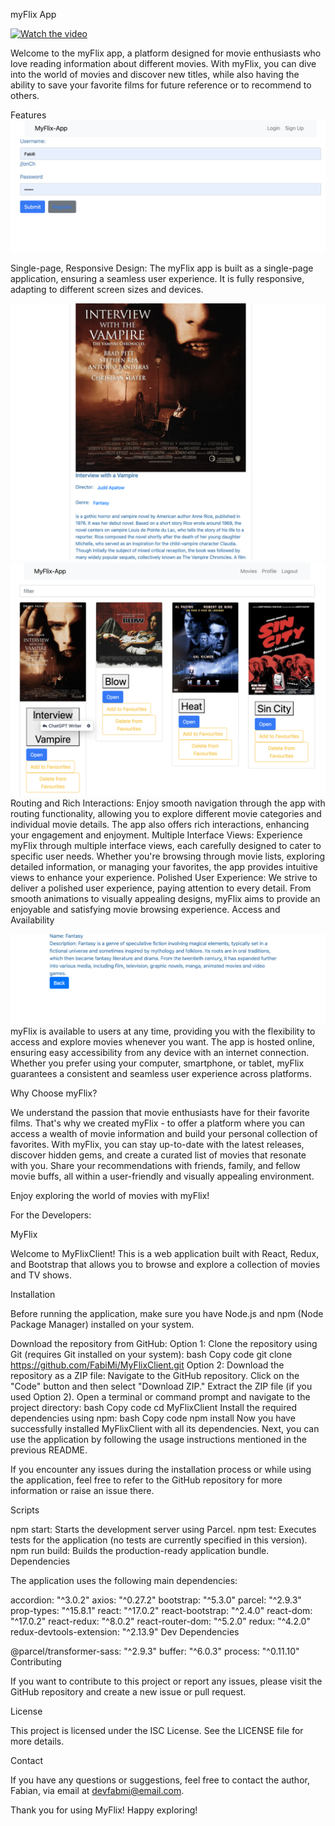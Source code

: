myFlix App


[![Watch the video](https://img.youtube.com/vi/nTQUwghvy5Q/default.jpg)](https://youtu.be/Cl9oeH79RpU)



Welcome to the myFlix app, a platform designed for movie enthusiasts who love reading information about different movies. With myFlix, you can dive into the world of movies and discover new titles, while also having the ability to save your favorite films for future reference or to recommend to others.







Features
![ScreenShot](https://github.com/FabiMi/MyFlixClient/blob/main/screenshots/Screenshot%202023-07-20%20at%2012.47.35.png)


Single-page, Responsive Design: The myFlix app is built as a single-page application, ensuring a seamless user experience. It is fully responsive, adapting to different screen sizes and devices.

![ScreenShot](https://github.com/FabiMi/MyFlixClient/blob/main/screenshots/Screenshot%202023-07-20%20at%2013.38.33.png)
![ScreenShot](https://github.com/FabiMi/MyFlixClient/blob/main/screenshots/Screenshot%202023-07-20%20at%2012.47.19.png)
Routing and Rich Interactions: Enjoy smooth navigation through the app with routing functionality, allowing you to explore different movie categories and individual movie details. The app also offers rich interactions, enhancing your engagement and enjoyment.
Multiple Interface Views: Experience myFlix through multiple interface views, each carefully designed to cater to specific user needs. Whether you're browsing through movie lists, exploring detailed information, or managing your favorites, the app provides intuitive views to enhance your experience.
Polished User Experience: We strive to deliver a polished user experience, paying attention to every detail. From smooth animations to visually appealing designs, myFlix aims to provide an enjoyable and satisfying movie browsing experience.
Access and Availability


![ScreenShot](https://github.com/FabiMi/MyFlixClient/blob/main/screenshots/Screenshot%202023-07-20%20at%2013.38.49.png)
myFlix is available to users at any time, providing you with the flexibility to access and explore movies whenever you want. The app is hosted online, ensuring easy accessibility from any device with an internet connection. Whether you prefer using your computer, smartphone, or tablet, myFlix guarantees a consistent and seamless user experience across platforms.

Why Choose myFlix?

We understand the passion that movie enthusiasts have for their favorite films. That's why we created myFlix - to offer a platform where you can access a wealth of movie information and build your personal collection of favorites. With myFlix, you can stay up-to-date with the latest releases, discover hidden gems, and create a curated list of movies that resonate with you. Share your recommendations with friends, family, and fellow movie buffs, all within a user-friendly and visually appealing environment.

Enjoy exploring the world of movies with myFlix! 

For the Developers:

MyFlix

Welcome to MyFlixClient! This is a web application built with React, Redux, and Bootstrap that allows you to browse and explore a collection of movies and TV shows.

Installation

Before running the application, make sure you have Node.js and npm (Node Package Manager) installed on your system.

Download the repository from GitHub:
Option 1: Clone the repository using Git (requires Git installed on your system):
bash
Copy code
git clone https://github.com/FabiMi/MyFlixClient.git
Option 2: Download the repository as a ZIP file:
Navigate to the GitHub repository.
Click on the "Code" button and then select "Download ZIP."
Extract the ZIP file (if you used Option 2).
Open a terminal or command prompt and navigate to the project directory:
bash
Copy code
cd MyFlixClient
Install the required dependencies using npm:
bash
Copy code
npm install
Now you have successfully installed MyFlixClient with all its dependencies. Next, you can use the application by following the usage instructions mentioned in the previous README.

If you encounter any issues during the installation process or while using the application, feel free to refer to the GitHub repository for more information or raise an issue there.

Scripts

npm start: Starts the development server using Parcel.
npm test: Executes tests for the application (no tests are currently specified in this version).
npm run build: Builds the production-ready application bundle.
Dependencies

The application uses the following main dependencies:

accordion: "^3.0.2"
axios: "^0.27.2"
bootstrap: "^5.3.0"
parcel: "^2.9.3"
prop-types: "^15.8.1"
react: "^17.0.2"
react-bootstrap: "^2.4.0"
react-dom: "^17.0.2"
react-redux: "^8.0.2"
react-router-dom: "^5.2.0"
redux: "^4.2.0"
redux-devtools-extension: "^2.13.9"
Dev Dependencies

@parcel/transformer-sass: "^2.9.3"
buffer: "^6.0.3"
process: "^0.11.10"
Contributing

If you want to contribute to this project or report any issues, please visit the GitHub repository and create a new issue or pull request.

License

This project is licensed under the ISC License. See the LICENSE file for more details.

Contact

If you have any questions or suggestions, feel free to contact the author, Fabian, via email at devfabmi@email.com.

Thank you for using MyFlix! Happy exploring!